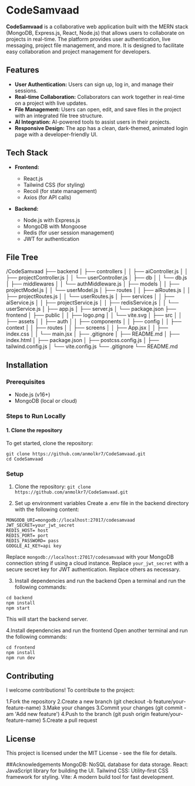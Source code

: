 # CodeSamvaad

**CodeSamvaad** is a collaborative web application built with the MERN stack (MongoDB, Express.js, React, Node.js) that allows users to collaborate on projects in real-time. The platform provides user authentication, live messaging, project file management, and more. It is designed to facilitate easy collaboration and project management for developers.

## Features

- **User Authentication:** Users can sign up, log in, and manage their sessions.
- **Real-time Collaboration:** Collaborators can work together in real-time on a project with live updates.
- **File Management:** Users can open, edit, and save files in the project with an integrated file tree structure.
- **AI Integration:** AI-powered tools to assist users in their projects.
- **Responsive Design:** The app has a clean, dark-themed, animated login page with a developer-friendly UI.

## Tech Stack

- **Frontend:**
  - React.js
  - Tailwind CSS (for styling)
  - Recoil (for state management)
  - Axios (for API calls)

- **Backend:**
  - Node.js with Express.js
  - MongoDB with Mongoose
  - Redis (for user session management)
  - JWT for authentication

## File Tree
/CodeSamvaad ├── backend │ ├── controllers │ │ ├── aiController.js │ │ ├── projectController.js │ │ └── userController.js │ ├── db │ │ └── db.js │ ├── middlewares │ │ └── authMiddleware.js │ ├── models │ │ ├── projectModel.js │ │ └── userModel.js │ ├── routes │ │ ├── aiRoutes.js │ │ ├── projectRoutes.js │ │ └── userRoutes.js │ ├── services │ │ ├── aiService.js │ │ ├── projectService.js │ │ ├── redisService.js │ │ └── userService.js │ ├── app.js │ ├── server.js │ └── package.json ├── frontend │ ├── public │ │ ├── logo.png │ │ └── vite.svg │ ├── src │ │ ├── assets │ │ ├── auth │ │ ├── components │ │ ├── config │ │ ├── context │ │ ├── routes │ │ ├── screens │ │ ├── App.jsx │ │ ├── index.css │ │ └── main.jsx │ ├── .gitignore │ ├── README.md │ ├── index.html │ ├── package.json │ ├── postcss.config.js │ ├── tailwind.config.js │ └── vite.config.js └── .gitignore └── README.md

## Installation

### Prerequisites

- Node.js (v16+)
- MongoDB (local or cloud)

### Steps to Run Locally

#### 1. Clone the repository

To get started, clone the repository:

```
git clone https://github.com/anmolkr7/CodeSamvaad.git
cd CodeSamvaad 
```
### Setup

1. Clone the repository:
   `git clone https://github.com/anmolkr7/CodeSamvaad.git`

2. Set up environment variables
Create a .env file in the backend directory with the following content:
```
MONGODB_URI=mongodb://localhost:27017/codesamvaad
JWT_SECRET=your_jwt_secret
REDIS_HOST= host
REDIS_PORT= port
REDIS_PASSWORD= pass
GOOGLE_AI_KEY=api key
```
Replace `mongodb://localhost:27017/codesamvaad` with your MongoDB connection string if using a cloud instance.
Replace `your_jwt_secret` with a secure secret key for JWT authentication.
Replace others as necessary.

3. Install dependencies and run the backend
Open a terminal and run the following commands:
```
cd backend
npm install
npm start
```
This will start the backend server.

4.Install dependencies and run the frontend
Open another terminal and run the following commands:
```
cd frontend
npm install
npm run dev
```
## Contributing
I welcome contributions! To contribute to the project:

1.Fork the repository
2.Create a new branch (git checkout -b feature/your-feature-name)
3.Make your changes
3.Commit your changes (git commit -am 'Add new feature')
4.Push to the branch (git push origin feature/your-feature-name)
5.Create a pull request

## License
This project is licensed under the MIT License - see the  file for details.

##Acknowledgements
MongoDB: NoSQL database for data storage.
React: JavaScript library for building the UI.
Tailwind CSS: Utility-first CSS framework for styling.
Vite: A modern build tool for fast development.
